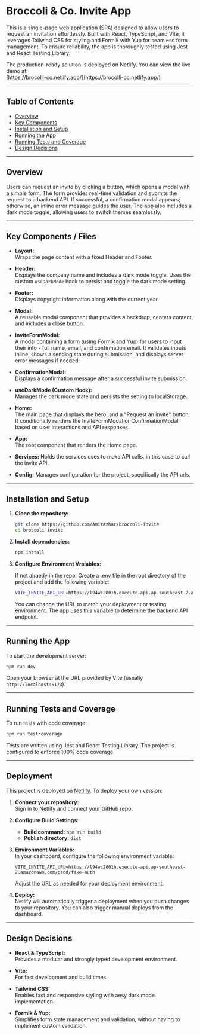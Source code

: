 # Broccoli & Co. Invite App

This is a single-page web application (SPA) designed to allow users to request an invitation effortlessly. Built with React, TypeScript, and Vite, it leverages Tailwind CSS for styling and Formik with Yup for seamless form management. To ensure reliability, the app is thoroughly tested using Jest and React Testing Library.

The production-ready solution is deployed on Netlify. You can view the live demo at:  
[https://brocolli-co.netlify.app/](https://brocolli-co.netlify.app/)

---

## Table of Contents

- [Overview](#overview)
- [Key Components](#key-components)
- [Installation and Setup](#installation-and-setup)
- [Running the App](#running-the-app)
- [Running Tests and Coverage](#running-tests-and-coverage)
- [Design Decisions](#design-decisions)

---

## Overview

Users can request an invite by clicking a button, which opens a modal with a simple form. The form provides real-time validation and submits the request to a backend API. If successful, a confirmation modal appears; otherwise, an inline error message guides the user. The app also includes a dark mode toggle, allowing users to switch themes seamlessly.

---

## Key Components / Files

- **Layout:**  
  Wraps the page content with a fixed Header and Footer.

- **Header:**  
  Displays the company name and includes a dark mode toggle. Uses the custom `useDarkMode` hook to persist and toggle the dark mode setting.

- **Footer:**  
  Displays copyright information along with the current year.

- **Modal:**  
  A reusable modal component that provides a backdrop, centers content, and includes a close button.

- **InviteFormModal:**  
  A modal containing a form (using Formik and Yup) for users to input their info - full name, email, and confirmation email. It validates inputs inline, shows a sending state during submission, and displays server error messages if needed.

- **ConfirmationModal:**  
  Displays a confirmation message after a successful invite submission.

- **useDarkMode (Custom Hook):**  
  Manages the dark mode state and persists the setting to localStorage.

- **Home:**  
  The main page that displays the hero, and a "Request an invite" button. It conditionally renders the InviteFormModal or ConfirmationModal based on user interactions and API responses.

- **App:**  
  The root component that renders the Home page.

- **Services:**
  Holds the services uses to make API calls, in this case to call the invite API.

- **Config:**
  Manages configuration for the project, specifically the API urls.

---

## Installation and Setup

1. **Clone the repository:**

   ```bash
   git clone https://github.com/AmirAzhar/broccoli-invite
   cd broccoli-invite
   ```

2. **Install dependencies:**

   ```bash
   npm install
   ```

3. **Configure Environment Vraiables:**

   If not alraedy in the repo, Create a .env file in the root directory of the project and add the following variable:

   ```bash
   VITE_INVITE_API_URL=https://l94wc2001h.execute-api.ap-southeast-2.amazonaws.com/prod/fake-auth
   ```

   You can change the URL to match your deployment or testing environment. The app uses this variable to determine the backend API endpoint.

---

## Running the App

To start the development server:

```bash
npm run dev
```

Open your browser at the URL provided by Vite (usually `http://localhost:5173`).

---

## Running Tests and Coverage

To run tests with code coverage:

```bash
npm run test:coverage
```

Tests are written using Jest and React Testing Library. The project is configured to enforce 100% code coverage.

---

## Deployment

This project is deployed on [Netlify](https://www.netlify.com/). To deploy your own version:

1. **Connect your repository:**  
   Sign in to Netlify and connect your GitHub repo.

2. **Configure Build Settings:**

   - **Build command:** `npm run build`
   - **Publish directory:** `dist`

3. **Environment Variables:**  
   In your dashboard, configure the following environment variable:
   ```env
   VITE_INVITE_API_URL=https://l94wc2001h.execute-api.ap-southeast-2.amazonaws.com/prod/fake-auth
   ```
   Adjust the URL as needed for your deployment environment.
4. **Deploy:**  
   Netlify will automatically trigger a deployment when you push changes to your repository. You can also trigger manual deploys from the dashboard.

---

## Design Decisions

- **React & TypeScript:**  
  Provides a modular and strongly typed development environment.

- **Vite:**  
  For fast development and build times.

- **Tailwind CSS:**  
  Enables fast and responsive styling with aesy dark mode implementation.

- **Formik & Yup:**  
  Simplifies form state management and validation, without having to implement custom validation.
